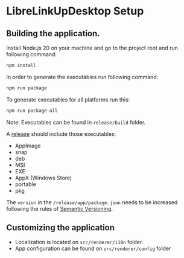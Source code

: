 # LibreLinkUpDesktop Setup

## Building the application.

Install Node.js 20 on your machine and go to the project root and run following command:

```bash
npm install
```

In order to generate the executables run following command:

```bash
npm run package
```

To generate executables for all platforms run this:

```bash
npm run package-all
```

Note: Executables can be found in `release/build` folder.

A [release](https://github.com/Crazy-Marvin/LibreLinkUpDesktop/releases) should include those executables:
- AppImage
- snap
- deb
- MSI
- EXE
- AppX (Windows Store)
- portable
- pkg

The ```version``` in the ```/release/app/package.json``` needs to be increased following the rules of [Semantic Versioning](https://semver.org/).

## Customizing the application

- Localization is located on `src/renderer/i18n` folder.
- App configuration can be found on `src/renderer/config` folder
